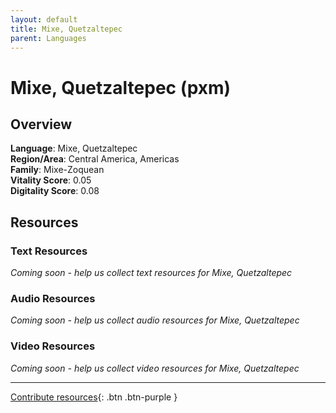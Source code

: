 ```yaml
---
layout: default
title: Mixe, Quetzaltepec
parent: Languages
---
```


# Mixe, Quetzaltepec (pxm)

## Overview

**Language**: Mixe, Quetzaltepec  
**Region/Area**: Central America, Americas  
**Family**: Mixe-Zoquean  
**Vitality Score**: 0.05  
**Digitality Score**: 0.08  

## Resources

### Text Resources
*Coming soon - help us collect text resources for Mixe, Quetzaltepec*

### Audio Resources
*Coming soon - help us collect audio resources for Mixe, Quetzaltepec*

### Video Resources
*Coming soon - help us collect video resources for Mixe, Quetzaltepec*

---

[Contribute resources](https://fairtrain.github.io/){: .btn .btn-purple }

